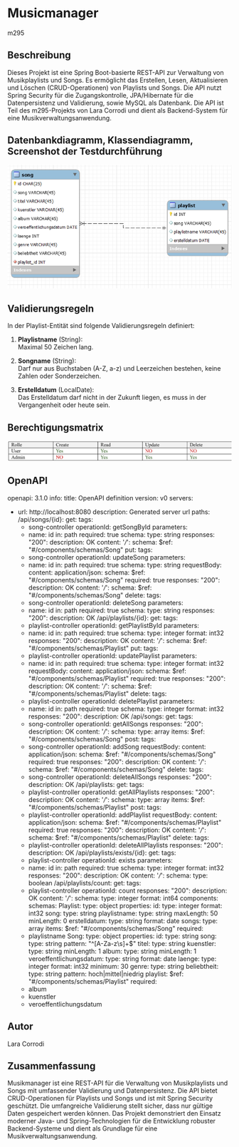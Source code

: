 # Musicmanager
m295
## Beschreibung
Dieses Projekt ist eine Spring Boot-basierte REST-API zur Verwaltung von Musikplaylists und Songs. Es ermöglicht das Erstellen, Lesen, Aktualisieren und Löschen (CRUD-Operationen) von Playlists und Songs. Die API nutzt Spring Security für die Zugangskontrolle, JPA/Hibernate für die Datenpersistenz und Validierung, sowie MySQL als Datenbank.
Die API ist Teil des m295-Projekts von Lara Corrodi und dient als Backend-System für eine Musikverwaltungsanwendung.

## Datenbankdiagramm, Klassendiagramm, Screenshot der Testdurchführung
![img_1.png](img_1.png)
## Validierungsregeln
In der Playlist-Entität sind folgende Validierungsregeln definiert:

1. **Playlistname** (String):  
   Maximal 50 Zeichen lang.

2. **Songname** (String):  
   Darf nur aus Buchstaben (A-Z, a-z) und Leerzeichen bestehen, keine Zahlen oder Sonderzeichen.

3. **Erstelldatum** (LocalDate):  
   Das Erstelldatum darf nicht in der Zukunft liegen, es muss in der Vergangenheit oder heute sein.


## Berechtigungsmatrix
![img_2.png](img_2.png)

## OpenAPI
openapi: 3.1.0
info:
title: OpenAPI definition
version: v0
servers:
- url: http://localhost:8080
  description: Generated server url
  paths:
  /api/songs/{id}:
  get:
  tags:
  - song-controller
  operationId: getSongById
  parameters:
  - name: id
  in: path
  required: true
  schema:
  type: string
  responses:
  "200":
  description: OK
  content:
  '*/*':
  schema:
  $ref: "#/components/schemas/Song"
  put:
  tags:
  - song-controller
  operationId: updateSong
  parameters:
  - name: id
  in: path
  required: true
  schema:
  type: string
  requestBody:
  content:
  application/json:
  schema:
  $ref: "#/components/schemas/Song"
  required: true
  responses:
  "200":
  description: OK
  content:
  '*/*':
  schema:
  $ref: "#/components/schemas/Song"
  delete:
  tags:
  - song-controller
  operationId: deleteSong
  parameters:
  - name: id
  in: path
  required: true
  schema:
  type: string
  responses:
  "200":
  description: OK
  /api/playlists/{id}:
  get:
  tags:
  - playlist-controller
  operationId: getPlaylistById
  parameters:
  - name: id
  in: path
  required: true
  schema:
  type: integer
  format: int32
  responses:
  "200":
  description: OK
  content:
  '*/*':
  schema:
  $ref: "#/components/schemas/Playlist"
  put:
  tags:
  - playlist-controller
  operationId: updatePlaylist
  parameters:
  - name: id
  in: path
  required: true
  schema:
  type: integer
  format: int32
  requestBody:
  content:
  application/json:
  schema:
  $ref: "#/components/schemas/Playlist"
  required: true
  responses:
  "200":
  description: OK
  content:
  '*/*':
  schema:
  $ref: "#/components/schemas/Playlist"
  delete:
  tags:
  - playlist-controller
  operationId: deletePlaylist
  parameters:
  - name: id
  in: path
  required: true
  schema:
  type: integer
  format: int32
  responses:
  "200":
  description: OK
  /api/songs:
  get:
  tags:
  - song-controller
  operationId: getAllSongs
  responses:
  "200":
  description: OK
  content:
  '*/*':
  schema:
  type: array
  items:
  $ref: "#/components/schemas/Song"
  post:
  tags:
  - song-controller
  operationId: addSong
  requestBody:
  content:
  application/json:
  schema:
  $ref: "#/components/schemas/Song"
  required: true
  responses:
  "200":
  description: OK
  content:
  '*/*':
  schema:
  $ref: "#/components/schemas/Song"
  delete:
  tags:
  - song-controller
  operationId: deleteAllSongs
  responses:
  "200":
  description: OK
  /api/playlists:
  get:
  tags:
  - playlist-controller
  operationId: getAllPlaylists
  responses:
  "200":
  description: OK
  content:
  '*/*':
  schema:
  type: array
  items:
  $ref: "#/components/schemas/Playlist"
  post:
  tags:
  - playlist-controller
  operationId: addPlaylist
  requestBody:
  content:
  application/json:
  schema:
  $ref: "#/components/schemas/Playlist"
  required: true
  responses:
  "200":
  description: OK
  content:
  '*/*':
  schema:
  $ref: "#/components/schemas/Playlist"
  delete:
  tags:
  - playlist-controller
  operationId: deleteAllPlaylists
  responses:
  "200":
  description: OK
  /api/playlists/exists/{id}:
  get:
  tags:
  - playlist-controller
  operationId: exists
  parameters:
  - name: id
  in: path
  required: true
  schema:
  type: integer
  format: int32
  responses:
  "200":
  description: OK
  content:
  '*/*':
  schema:
  type: boolean
  /api/playlists/count:
  get:
  tags:
  - playlist-controller
  operationId: count
  responses:
  "200":
  description: OK
  content:
  '*/*':
  schema:
  type: integer
  format: int64
  components:
  schemas:
  Playlist:
  type: object
  properties:
  id:
  type: integer
  format: int32
  song:
  type: string
  playlistname:
  type: string
  maxLength: 50
  minLength: 0
  erstelldatum:
  type: string
  format: date
  songs:
  type: array
  items:
  $ref: "#/components/schemas/Song"
  required:
  - playlistname
  Song:
  type: object
  properties:
  id:
  type: string
  song:
  type: string
  pattern: "^[A-Za-z\\s]+$"
  titel:
  type: string
  kuenstler:
  type: string
  minLength: 1
  album:
  type: string
  minLength: 1
  veroeffentlichungsdatum:
  type: string
  format: date
  laenge:
  type: integer
  format: int32
  minimum: 30
  genre:
  type: string
  beliebtheit:
  type: string
  pattern: hoch|mittel|niedrig
  playlist:
  $ref: "#/components/schemas/Playlist"
  required:
  - album
  - kuenstler
  - veroeffentlichungsdatum

## Autor
Lara Corrodi

## Zusammenfassung
Musikmanager ist eine REST-API für die Verwaltung von Musikplaylists und Songs mit umfassender Validierung und Datenpersistenz. Die API bietet CRUD-Operationen für Playlists und Songs und ist mit Spring Security geschützt. Die umfangreiche Validierung stellt sicher, dass nur gültige Daten gespeichert werden können.
Das Projekt demonstriert den Einsatz moderner Java- und Spring-Technologien für die Entwicklung robuster Backend-Systeme und dient als Grundlage für eine Musikverwaltungsanwendung.

